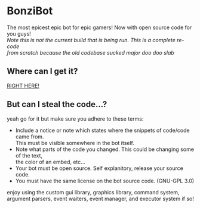 # BonziBot
The most epicest epic bot for epic gamers! Now with open source code for you guys!<br />
*Note this is not the current build that is being run. This is a complete re-code<br />
from scratch because the old codebase sucked major doo doo slab*

## Where can I get it?
[RIGHT HERE!](https://discord.com/api/oauth2/authorize?client_id=545806922209558537&permissions=2150927424&scope=applications.commands%20bot)

## But can I steal the code...?
yeah go for it but make sure you adhere to these terms:<br />
- Include a notice or note which states where the snippets of code/code came from.<br />This must be visible somewhere in the bot itself.
- Note what parts of the code you changed. This could be changing some of the text,<br />the color of an embed, etc...
- Your bot must be open source. Self explanitory, release your source code.
- You must have the same license on the bot source code. (GNU-GPL 3.0)

enjoy using the custom gui library, graphics library, command system, argument parsers, event waiters, event manager, and executor system if so!
